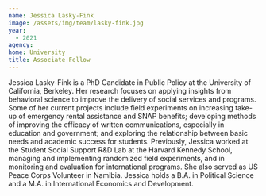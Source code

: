 ```yaml
---
name: Jessica Lasky-Fink
image: /assets/img/team/lasky-fink.jpg
year:
  - 2021
agency:
home: University
title: Associate Fellow
---
```


Jessica Lasky-Fink is a PhD Candidate in Public Policy at the University of California, Berkeley. Her research focuses on applying insights from behavioral science to improve the delivery of social services and programs. Some of her current projects include field experiments on increasing take-up of emergency rental assistance and SNAP benefits; developing methods of improving the efficacy of written communications, especially in education and government; and exploring the relationship between basic needs and academic success for students. Previously, Jessica worked at the Student Social Support R&D Lab at the Harvard Kennedy School, managing and implementing randomized field experiments, and in monitoring and evaluation for international programs. She also served as US Peace Corps Volunteer in Namibia. Jessica holds a B.A. in Political Science and a M.A. in International Economics and Development.
